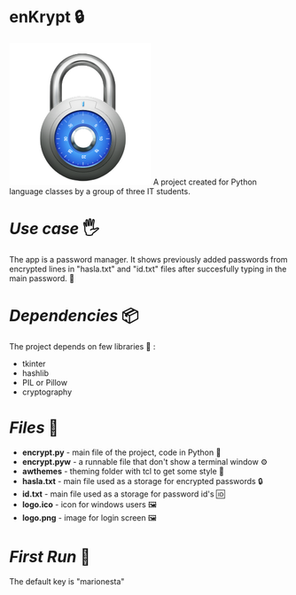 # enKrypt :lock:
![enter image description here](https://raw.githubusercontent.com/MiKoKappa/enkrypt-python/main/logo.png)
A project created for Python language classes by a group of three IT students.

# *Use case*  :raised_hand_with_fingers_splayed:

The app is a password manager. It shows previously added passwords from encrypted lines in "hasla.txt" and "id.txt" files after succesfully typing in the main password. :key:

# *Dependencies* :package:

The project depends on few libraries :book: :

 - tkinter
 - hashlib
 - PIL or Pillow
 - cryptography

# *Files* :open_file_folder:

 - **encrypt.py** - main file of the project, code in Python :snake:
 - **encrypt.pyw** - a runnable file that don't show a terminal window :gear:
 - **awthemes** - theming folder with tcl to get some style :nail_care:
 - **hasla.txt** - main file used as a storage for encrypted passwords :lock:
 - **id.txt** - main file used as a storage for password id's :id:
- **logo.ico** - icon for windows users :framed_picture:
- **logo.png** - image for login screen :framed_picture:

# *First Run* :key:

The default key is "marionesta"
